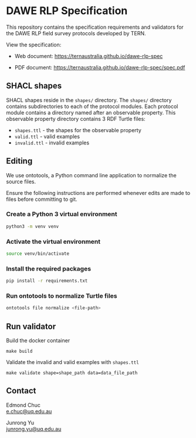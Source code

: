# DAWE RLP Specification

This repository contains the specification requirements and validators for the DAWE RLP field survey protocols developed by TERN.

View the specification:
- Web document: https://ternaustralia.github.io/dawe-rlp-spec

- PDF document: https://ternaustralia.github.io/dawe-rlp-spec/spec.pdf

## SHACL shapes

SHACL shapes reside in the `shapes/` directory. The `shapes/` directory contains subdirectories to each of the protocol modules. Each protocol module contains a directory named after an observable property. This observable property directory contains 3 RDF Turtle files:

- `shapes.ttl` - the shapes for the observable property
- `valid.ttl` - valid examples
- `invalid.ttl` - invalid examples

## Editing

We use ontotools, a Python command line application to normalize the source files.

Ensure the following instructions are performed whenever edits are made to files before committing to git.

### Create a Python 3 virtual environment

```bash
python3 -m venv venv
```

### Activate the virtual environment

```bash
source venv/bin/activate
```

### Install the required packages

```bash
pip install -r requirements.txt
```

### Run ontotools to normalize Turtle files

```bash
ontotools file normalize <file-path>
```

## Run validator

Build the docker container

```
make build
```

Validate the invalid and valid examples with `shapes.ttl`

```
make validate shape=shape_path data=data_file_path
```

## Contact

Edmond Chuc  
e.chuc@uq.edu.au

Junrong Yu  
junrong.yu@uq.edu.au
